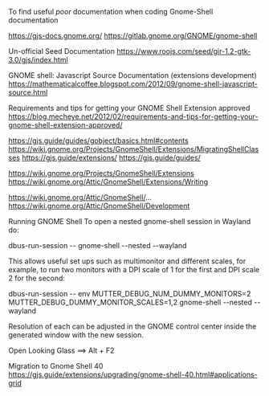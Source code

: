 To find useful *poor* documentation when coding Gnome-Shell documentation

https://gjs-docs.gnome.org/
https://gitlab.gnome.org/GNOME/gnome-shell

Un-official Seed Documentation https://www.roojs.com/seed/gir-1.2-gtk-3.0/gjs/index.html

GNOME shell: Javascript Source Documentation (extensions development)
https://mathematicalcoffee.blogspot.com/2012/09/gnome-shell-javascript-source.html


Requirements and tips for getting your GNOME Shell Extension approved
https://blog.mecheye.net/2012/02/requirements-and-tips-for-getting-your-gnome-shell-extension-approved/

https://gjs.guide/guides/gobject/basics.html#contents
https://wiki.gnome.org/Projects/GnomeShell/Extensions/MigratingShellClasses
https://gjs.guide/extensions/
https://gjs.guide/guides/

https://wiki.gnome.org/Projects/GnomeShell/Extensions
https://wiki.gnome.org/Attic/GnomeShell/Extensions/Writing


https://wiki.gnome.org/Attic/GnomeShell/...
https://wiki.gnome.org/Attic/GnomeShell/Development

Running GNOME Shell
To open a nested gnome-shell session in Wayland do:

dbus-run-session -- gnome-shell --nested --wayland

This allows useful set ups such as multimonitor and different scales, for example, to run two monitors with a DPI scale of 1 for the first and DPI scale 2 for the second:

dbus-run-session -- env MUTTER_DEBUG_NUM_DUMMY_MONITORS=2 MUTTER_DEBUG_DUMMY_MONITOR_SCALES=1,2 gnome-shell --nested --wayland

Resolution of each can be adjusted in the GNOME control center inside the generated window with the new session.



Open Looking Glass ==> Alt + F2



Migration to Gnome Shell 40
https://gjs.guide/extensions/upgrading/gnome-shell-40.html#applications-grid